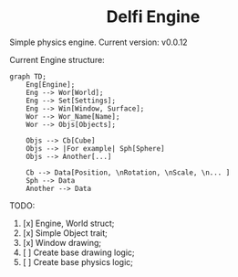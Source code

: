 <h1 align="center">Delfi Engine</h1>

Simple physics engine. Current version: v0.0.12

Current Engine structure:

```mermaid
graph TD;
    Eng[Engine];
    Eng --> Wor[World];
    Eng --> Set[Settings];
    Eng --> Win[Window, Surface];
    Wor --> Wor_Name[Name];
    Wor --> Objs[Objects];
    
    Objs --> Cb[Cube]
    Objs --> |For example| Sph[Sphere]
    Objs --> Another[...]

    Cb --> Data[Position, \nRotation, \nScale, \n... ]
    Sph --> Data
    Another --> Data
```

TODO:
1. [x] Engine, World struct;
2. [x] Simple Object trait;
3. [x] Window drawing;
4. [ ] Create base drawing logic;
5. [ ] Create base physics logic;